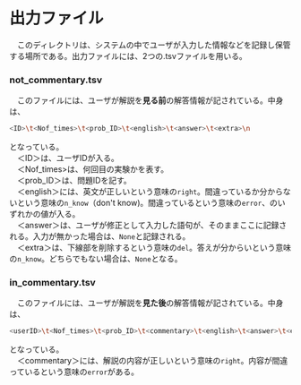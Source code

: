 # 出力ファイル
　このディレクトリは、システムの中でユーザが入力した情報などを記録し保管する場所である。出力ファイルには、2つの.tsvファイルを用いる。

### not_commentary.tsv
　このファイルには、ユーザが解説を**見る前**の解答情報が記されている。中身は、
```bash : not_commentary.tsv
<ID>\t<Nof_times>\t<prob_ID>\t<english>\t<answer>\t<extra>\n
```
となっている。<br>
　＜ID＞は、ユーザIDが入る。<br>
　＜Nof_times>は、何回目の実験かを表す。<br>
　＜prob_ID＞は、問題IDを記す。<br>
　＜english＞には、英文が正しいという意味の`right`。間違っているか分からないという意味の`n_know`（don't know)。間違っているという意味の`error`、のいずれかの値が入る。<br>
　＜answer＞は、ユーザが修正として入力した語句が、そのままここに記録される。入力が無かった場合は、`None`と記録される。<br>
　＜extra＞は、下線部を削除するという意味の`del`。答えが分からいという意味の`n_know`。どちらでもない場合は、`None`となる。<br>

### in_commentary.tsv
　このファイルには、ユーザが解説を**見た後**の解答情報が記されている。中身は、
```bash : in_commentary.tsv
<userID>\t<Nof_times>\t<prob_ID>\t<commentary>\t<english>\t<answer>\t<extra>\n
```
となっている。<br>
　＜commentary＞には、解説の内容が正しいという意味の`right`。内容が間違っているという意味の`error`がある。
